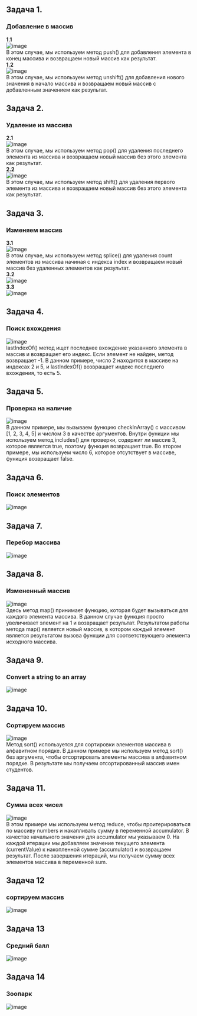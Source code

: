 ## Задача 1.   
### Добавление в массив  
**1.1**   
![image](https://user-images.githubusercontent.com/113675674/215047134-fafef2ba-39c5-427e-a670-48f96737846f.png)  
В этом случае, мы используем метод push() для добавления элемента в конец массива и возвращаем новый массив как результат.  
**1.2**  
![image](https://user-images.githubusercontent.com/113675674/215048348-1a605d06-541b-4402-b588-116f5910cc2a.png)  
В этом случае, мы используем метод unshift() для добавления нового значения в начало массива и возвращаем новый массив с добавленным значением как результат.  

## Задача 2.   
### Удаление из массива  
**2.1**  
![image](https://user-images.githubusercontent.com/113675674/215047381-e00df514-13ba-4330-bf78-1568ad641f30.png)  
В этом случае, мы используем метод pop() для удаления последнего элемента из массива и возвращаем новый массив без этого элемента как результат.  
**2.2**  
![image](https://user-images.githubusercontent.com/113675674/215047927-cadf6e9c-20db-42db-af85-0d5164b2b81d.png)  
В этом случае, мы используем метод shift() для удаления первого элемента из массива и возвращаем новый массив без этого элемента как результат.  

## Задача 3.   
### Изменяем массив  
**3.1**  
![image](https://user-images.githubusercontent.com/113675674/215049017-f3b55b65-cc93-476e-bbe3-1e2954057990.png)  
В этом случае, мы используем метод splice() для удаления count элементов из массива начиная с индекса index и возвращаем новый массив без удаленных элементов как результат.  
**3.2**  
![image](https://user-images.githubusercontent.com/113675674/215050979-7786af10-064e-4718-a422-99d2949d0475.png)  
**3.3**  
![image](https://user-images.githubusercontent.com/113675674/215051771-2c1caa41-eddd-43cf-bae3-127c841dbd0f.png)  

## Задача 4.   
### Поиск вхождения  
![image](https://user-images.githubusercontent.com/113675674/215059403-3c1b6e1a-d47e-48ce-a452-d774ec66691e.png)  
lastIndexOf() метод ищет последнее вхождение указанного элемента в массив и возвращает его индекс. Если элемент не найден, метод возвращает -1. В данном примере, число 2 находится в массиве на индексах 2 и 5, и lastIndexOf() возвращает индекс последнего вхождения, то есть 5.  

## Задача 5.   
### Проверка на наличие   
![image](https://user-images.githubusercontent.com/113675674/215060058-a9619906-83f5-45f7-a1c5-bbf3342e8bbe.png)  
В данном примере, мы вызываем функцию checkInArray() с массивом [1, 2, 3, 4, 5] и числом 3 в качестве аргументов. Внутри функции мы используем метод includes() для проверки, содержит ли массив 3, которое является true, поэтому функция возвращает true. Во втором примере, мы используем число 6, которое отсутствует в массиве, функция возвращает false.  

## Задача 6.   
### Поиск элементов  
![image](https://user-images.githubusercontent.com/113675674/215060504-4aa72632-f699-44e1-a97c-41ac66a6a9d2.png)  

## Задача 7.   
### Перебор массива  
![image](https://user-images.githubusercontent.com/113675674/215061570-b1574a83-ccbc-4c0a-a75f-d0b3fb1057bd.png)

## Задача 8.   
### Измененный массив  
![image](https://user-images.githubusercontent.com/113675674/215062040-0b1c626a-9abd-4cfc-8f30-cda6dcae6177.png)  
Здесь метод map() принимает функцию, которая будет вызываться для каждого элемента массива. В данном случае функция просто увеличивает элемент на 1 и возвращает результат. Результатом работы метода map() является новый массив, в котором каждый элемент является результатом вызова функции для соответствующего элемента исходного массива.  

## Задача 9.   
### Convert a string to an array  
![image](https://user-images.githubusercontent.com/113675674/215062976-75ab4cbf-f247-4b32-aa81-24aca3c72273.png)  

## Задача 10.   
### Сортируем массив  
![image](https://user-images.githubusercontent.com/113675674/215063894-5b265453-1d18-445d-a512-aa1a386af3b3.png)  
Метод sort() используется для сортировки элементов массива в алфавитном порядке. В данном примере мы используем метод sort() без аргумента, чтобы отсортировать элементы массива в алфавитном порядке. В результате мы получаем отсортированный массив имен студентов.  

## Задача 11.   
### Сумма всех чисел  
![image](https://user-images.githubusercontent.com/113675674/215067906-13ba131e-f9d8-40d3-8d2b-0fa589a3e3bf.png)  
В этом примере мы используем метод reduce, чтобы проитерироваться по массиву numbers и накапливать сумму в переменной accumulator. В качестве начального значения для accumulator мы указываем 0. На каждой итерации мы добавляем значение текущего элемента (currentValue) к накопленной сумме (accumulator) и возвращаем результат. После завершения итераций, мы получаем сумму всех элементов массива в переменной sum.  

## Задача 12  
### сортируем массив  
![image](https://user-images.githubusercontent.com/113675674/226307148-6bbad155-81dd-4e4c-a3f0-f8cd13403da9.png)  


## Задача 13  
### Средний балл  
![image](https://user-images.githubusercontent.com/113675674/226307354-23b2030a-fa80-4c4d-9bd5-98622a1cd285.png)  

## Задача 14    
### Зоопарк    
![image](https://user-images.githubusercontent.com/113675674/226307867-fb775bad-614d-4de5-a5ca-5d09658d86ae.png)


